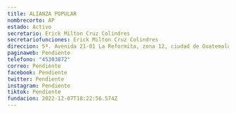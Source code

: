 ```yaml
---
title: ALIANZA POPULAR
nombrecorto: AP
estado: Activo
secretario: Erick Milton Cruz Colindres
secretariofunciones: Erick Milton Cruz Colindres
direccion: 5ª. Avenida 21-01 La Reformita, zona 12, ciudad de Guatemala
paginaweb: Pendiente
telefono: "45303872"
correo: Pendiente
facebook: Pendiente
twitter: Pendiente
instagram: Pendiente
tiktok: Pendiente
fundacion: 2022-12-07T18:22:56.574Z
---
```

